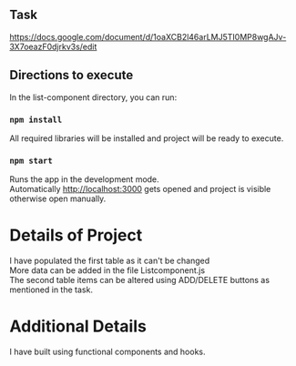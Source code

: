 ## Task
https://docs.google.com/document/d/1oaXCB2l46arLMJ5TI0MP8wgAJv-3X7oeazF0djrkv3s/edit


## Directions to execute

In the list-component directory, you can run:

### `npm install`
All required libraries will be installed and project will be ready to execute.


### `npm start`

Runs the app in the development mode.<br />
Automatically [http://localhost:3000](http://localhost:3000) gets opened and project is visible otherwise open manually.

# Details of Project

I have populated the first table as it can't be changed<br/>
More data can be added in the file Listcomponent.js<br/>
The second table items can be altered using ADD/DELETE buttons as mentioned in the task.



# Additional Details

I have built using functional components and hooks.
